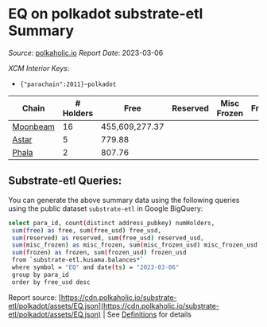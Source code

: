 # EQ on polkadot substrate-etl Summary

_Source_: [polkaholic.io](https://polkaholic.io) *Report Date*: 2023-03-06


*XCM Interior Keys*:
* `{"parachain":2011}~polkadot`


| Chain | # Holders | Free | Reserved | Misc Frozen | Frozen | Price | AssetID |
| ----- | --------- | ---- | -------- | ----------- | ------ | ----- | ------- |
| [Moonbeam](/polkadot/2004-moonbeam) | 16 | 455,609,277.37  |   |    |   |  | `{"Token":"190590555344745888270686124937537713878"}` |
| [Astar](/polkadot/2006-astar) | 5 | 779.88  |   |    |   |  | `{"Token":"18446744073709551628"}` |
| [Phala](/polkadot/2035-phala) | 2 | 807.76  |   |    |   |  | `{"Token":"9"}` |

## Substrate-etl Queries:
You can generate the above summary data using the following queries using the public dataset `substrate-etl` in Google BigQuery:
```bash
select para_id, count(distinct address_pubkey) numHolders, 
 sum(free) as free, sum(free_usd) free_usd,
 sum(reserved) as reserved, sum(free_usd) reserved_usd,
 sum(misc_frozen) as misc_frozen, sum(misc_frozen_usd) misc_frozen_usd,
 sum(frozen) as frozen, sum(frozen_usd) frozen_usd
 from `substrate-etl.kusama.balances*` 
 where symbol = "EQ" and date(ts) = "2023-03-06"
 group by para_id
 order by free_usd desc
```


Report source: [https://cdn.polkaholic.io/substrate-etl/polkadot/assets/EQ.json](https://cdn.polkaholic.io/substrate-etl/polkadot/assets/EQ.json) | See [Definitions](/DEFINITIONS.md) for details
